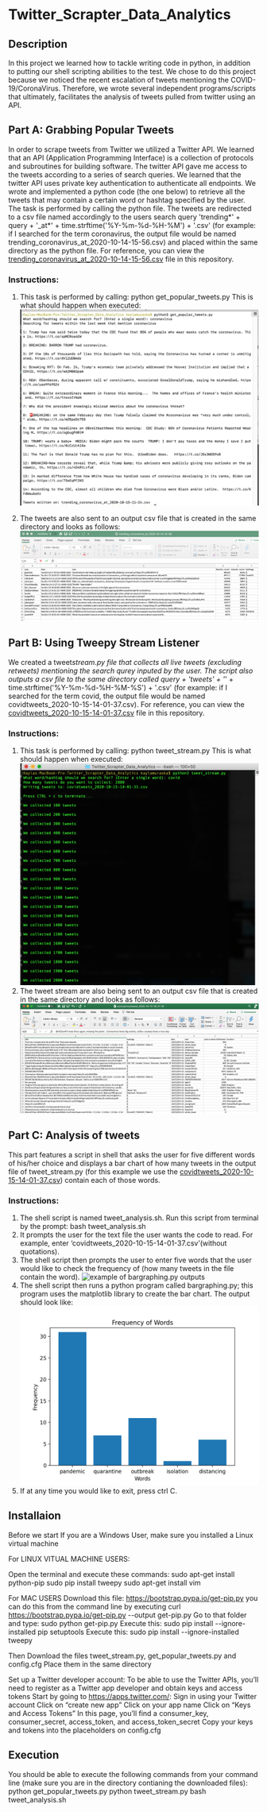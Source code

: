 # Twitter_Scrapter_Data_Analytics

## Description

In this project we learned how to tackle writing code in python, in addition to putting our shell scripting abilities to the test. We chose to do this project because we noticed the recent escalation of tweets mentioning the COVID-19/CoronaVirus. Therefore, we wrote several independent programs/scripts that ultimately, facilitates the analysis of tweets pulled from twitter using an API.

## Part A: Grabbing Popular Tweets

In order to scrape tweets from Twitter we utilized a Twitter API. We learned that an API (Application Programming Interface) is a collection of protocols and subroutines for building software. The twitter API gave me access to the tweets according to a series of search queries. We learned that the twitter API uses private key authentication to authenticate all endpoints. We wrote and implemented a python code (the one below) to retrieve all the tweets that may contain a certain word or hashtag specified by the user. The task is performed by calling the python file. The tweets are redirected to a csv file named accordingly to the users search query 'trending*' + query + '\_at*' + time.strftime('%Y-%m-%d-%H-%M') + '.csv' (for example: if I searched for the term coronavirus, the output file would be named trending_coronavirus_at_2020-10-14-15-56.csv) and placed within the same directory as the python file. For reference, you can view the [trending_coronavirus_at_2020-10-14-15-56.csv](trending_coronavirus_at_2020-10-14-15-56.csv) file in this repository.

### Instructions:

1. This task is performed by calling:
   python get_popular_tweets.py
   This is what should happen when executed:
   ![example of get_popular_tweets.py command prompts](./images/get_popular_tweets_commannd_prompts.png)

2. The tweets are also sent to an output csv file that is created in the same directory and looks as follows:
   ![example of get_popular_tweets.py output csv file](./images/get_popular_tweets_output_ex_img.png)

## Part B: Using Tweepy Stream Listener

We created a tweet*stream.py file that collects all live tweets (excluding retweets) mentioning the search qurey inputed by the user.
The script also outputs a csv file to the same directory called query + 'tweets' + '*' + time.strftime('%Y-%m-%d-%H-%M-%S') + '.csv' (for example: if I searched for the term covid, the output file would be named covidtweets_2020-10-15-14-01-37.csv). For reference, you can view the [covidtweets_2020-10-15-14-01-37.csv](covidtweets_2020-10-15-14-01-37.csv) file in this repository.

### Instructions:

1. This task is performed by calling:
   python tweet_stream.py
   This is what should happen when executed:
   ![example of tweet_stream.py command prompts](./images/tweet_stream_commannd_prompts.png)
2. The tweet stream are also being sent to an output csv file that is created in the same directory and looks as follows:
   ![example of tweet_stream.py output csv file](./images/tweet_stream_output_ex_img.png)

## Part C: Analysis of tweets

This part features a script in shell that asks the user for five different words of his/her choice and displays a bar chart of how many tweets in the output file of tweet_stream.py (for this example we use the [covidtweets_2020-10-15-14-01-37.csv](covidtweets_2020-10-15-14-01-37.csv)) contain each of those words.

### Instructions:

1. The shell script is named tweet_analysis.sh. Run this script from terminal by the prompt: bash tweet_analysis.sh
2. It prompts the user for the text file the user wants the code to read. For example, enter ‘covidtweets_2020-10-15-14-01-37.csv’(without quotations).
3. The shell script then prompts the user to enter five words that the user would like to check the frequency of (how many tweets in the file contain the word).
   ![example of bargraphing.py outputs](./images/tweet_analysis_commannd_prompts)
4. The shell script then runs a python program called bargraphing.py; this program uses the matplotlib library to create the bar chart. The output should look like:
   ![example of bargraphing.py outputs](./images/sample_bargraph.png)
5. If at any time you would like to exit, press ctrl C.

## Installaion

Before we start
If you are a Windows User, make sure you installed a Linux virtual machine

For LINUX VITUAL MACHINE USERS:

Open the terminal and execute these commands:
sudo apt-get install python-pip
sudo pip install tweepy
sudo apt-get install vim

For MAC USERS
Download this file: https://bootstrap.pypa.io/get-pip.py you can do this from the command line by executing curl https://bootstrap.pypa.io/get-pip.py --output get-pip.py
Go to that folder and type: sudo python get-pip.py
Execute this: sudo pip install --ignore-installed pip setuptools
Execute this: sudo pip install --ignore-installed tweepy

Then Download the files tweet_stream.py, get_popular_tweets.py and config.cfg
Place them in the same directory

Set up a Twitter developer account:
To be able to use the Twitter APIs, you’ll need to register as a Twitter app developer and obtain keys and access tokens
Start by going to https://apps.twitter.com/:
Sign in using your Twitter account
Click on “create new app”
Click on your app name
Click on “Keys and Access Tokens”
In this page, you’ll find a consumer_key, consumer_secret, access_token, and access_token_secret
Copy your keys and tokens into the placeholders on config.cfg

## Execution

You should be able to execute the following commands from your command line (make sure you are in the directory contianing the downloaded files):
python get_popular_tweets.py
python tweet_stream.py
bash tweet_analysis.sh

